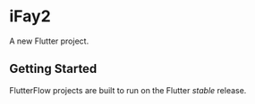 # iFay2

A new Flutter project.

## Getting Started

FlutterFlow projects are built to run on the Flutter _stable_ release.
